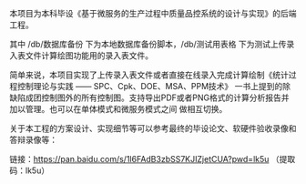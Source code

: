本项目为本科毕设《基于微服务的生产过程中质量品控系统的设计与实现》的后端工程。

其中 /db/数据库备份 下为本地数据库备份脚本，/db/测试用表格 下为测试上传录入表文件计算绘图功能用的录入表文件。

简单来说，本项目实现了上传录入表文件或者直接在线录入完成计算绘制《统计过程控制理论与实践 —— SPC、Cpk、DOE、MSA、PPM技术》
一书上提到的除缺陷成团控制图外的所有控制图。支持导出PDF或者PNG格式的计算分析报告并加以管理。也可以在单体模式和微服务模式之间
做相互切换。

关于本工程的方案设计、实现细节等可以参考最终的毕设论文、软硬件验收录像和答辩录像等：

链接：https://pan.baidu.com/s/1l6FAdB3zbSS7KJIZjetCUA?pwd=lk5u （提取码：lk5u）

